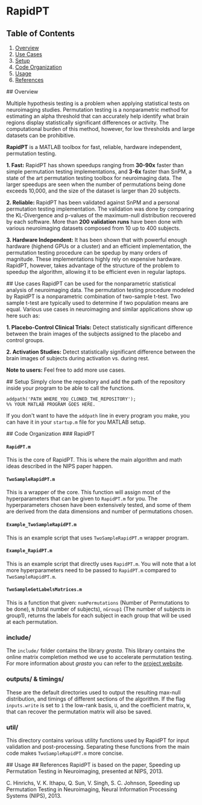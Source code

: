 # RapidPT
## Table of Contents
1. [Overview](#overview)
2. [Use Cases](#usecases)
3. [Setup](#setup)
4. [Code Organization](#codeorganization)
5. [Usage](#usage)
6. [References](#references)


<a name="overview">
## Overview
</a>

Multiple hypothesis testing is a problem when applying statistical tests on neuroimaging studies. Permutation testing is a nonparametric method for estimating an alpha threshold that can accurately help identify what brain regions display statistically significant differences or activity. The computational burden of this method, however, for low thresholds and large datasets can be prohibitive.

**RapidPT** is a MATLAB toolbox for fast, reliable, hardware independent, permutation testing. 

**1. Fast:** RapidPT has shown speedups ranging from **30-90x** faster than simple permutation testing implementations, and **3-6x** faster than SnPM, a state of the art permutation testing toolbox for neuroimaging data. The larger speedups are seen when the number of permutations being done exceeds 10,000, and the size of the dataset is larger than 20 subjects.

**2. Reliable:** RapidPT has been validated against SnPM and a personal permutation testing implementation. The validation was done by comparing the KL-Divergence and p-values of the maximum-null distribution recovered by each software. More than **200 validation runs** have been done with various neuroimaging datasets composed from 10 up to 400 subjects. 

**3. Hardware Independent:** It has been shown that with powerful enough hardware (highend GPUs or a cluster) and an efficient implementation, the permutation testing procedure can be spedup by many orders of magnitude. These implementations highly rely on expensive hardware. RapidPT, however, takes advantage of the structure of the problem to speedup the algorithm, allowing it to be efficient even in regular laptops.

<a name="usecases">
## Use cases
</a>
RapidPT can be used for the nonparametric statistical analysis of neuroimaging data. The permutation testing procedure modeled by RapidPT is a nonparametric combination of two-sample t-test. Two sample t-test are typically used to determine if two population means are equal. Various use cases in neuroimaging and similar applications show up here such as:

**1. Placebo-Control Clinical Trials:** Detect statistically significant difference between the brain images of the subjects assigned to the placebo and control groups.

**2. Activation Studies:** Detect statistically significant difference between the brain images of subjects during activation vs. during rest.

**Note to users:** Feel free to add more use cases.

<a name="setup">
## Setup
</a>
Simply clone the repository and add the path of the repository inside your program to be able to call the functions.

```
addpath('PATH_WHERE_YOU_CLONED_THE_REPOSITORY');
%% YOUR MATLAB PROGRAM GOES HERE. 
```

If you don't want to have the `addpath` line in every program you make, you can have it in your `startup.m` file for you MATLAB setup.

<a name="codeorganization">
## Code Organization
</a>
### RapidPT

#### `RapidPT.m`
This is the core of RapidPT. This is where the main algorithm and math ideas described in the NIPS paper happen.
#### `TwoSampleRapidPT.m`
This is a wrapper of the core. This function will assign most of the hyperparameters that can be given to `RapidPT.m` for you. The hyperparameters chosen have been extensively tested, and some of them are derived from the data dimensions and number of permutations chosen.
#### `Example_TwoSampleRapidPT.m`
This is an example script that uses `TwoSampleRapidPT.m` wrapper program.
#### `Example_RapidPT.m`
This is an example script that directly uses `RapidPT.m`. You will note that a lot more hyperparameters need to be passed to `RapidPT.m` compared to `TwoSampleRapidPT.m`.
#### `TwoSampleGetLabelsMatrices.m`
This is a function that given: `numPermutations` (Number of Permutations to be done), `N` (total number of subjects), `nGroup1` (The number of subjects in group1), returns the labels for each subject in each group that will be used at each permutation. 

### include/
The `include/` folder contains the library *grasta*. This library contains the online matrix completion method we use to accelerate permutation testing. For more information about *grasta* you can refer to the [project website](https://sites.google.com/site/hejunzz/grasta#TOC-Robust-Matrix-Completion).

### outputs/ & timings/
These are the default directories used to output the resulting max-null distribution, and timings of different sections of the algorithm. If the flag `inputs.write` is set to `1` the low-rank basis, `U`, and the coefficient matrix, `W`, that can recover the permutation matrix will also be saved.

### util/
This directory contains various utility functions used by RapidPT for input validation and post-processing. Separating these functions from the main code makes `TwoSampleRapidPT.m` more concise.

<a name="usage">
## Usage
</a>

<a name="references">
## References
</a>
RapidPT is based on the paper, Speeding up Permutation Testing in Neuroimaging, presented at NIPS, 2013.

C. Hinrichs, V. K. Ithapu, Q. Sun, V. Singh, S. C. Johnson, Speeding up Permutation Testing in Neuroimaging, Neural Information Processing Systems (NIPS), 2013.


